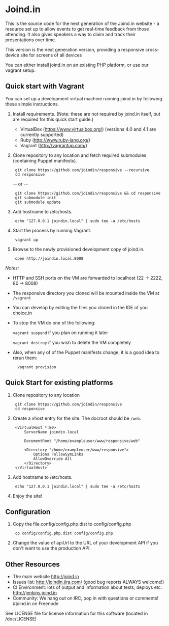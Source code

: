 # Joind.in

This is the source code for the next generation of the Joind.in website - a resource set up to allow
events to get real-time feedback from those attending. It also gives speakers a 
way to claim and track their presentations over time.

This version is the next generation version, providing a responsive cross-device site for screens of all devices

You can either install joind.in on an existing PHP platform, or use our vagrant setup.

## Quick start with Vagrant

You can set up a development virtual machine running joind.in by following these simple instructions.

1. Install requirements. (Note: these are not required by joind.in itself, but are required for this quick start guide.)
    - VirtualBox (https://www.virtualbox.org/) (versions 4.0 and 4.1 are currently supported)
    - Ruby (http://www.ruby-lang.org/)
    - Vagrant (http://vagrantup.com/)

1. Clone repository to any location and fetch required submodules (containing Puppet manifests).

        git clone https://github.com/joindin/responsive --recursive
        cd responsive
        
    -- or -- 

        git clone https://github.com/joindin/responsive && cd responsive
        git submodule init
        git submodule update
        
1. Add hostname to /etc/hosts.

        echo "127.0.0.1 joindin.local" | sudo tee -a /etc/hosts

1. Start the process by running Vagrant.

        vagrant up

1. Browse to the newly provisioned development copy of joind.in.

        open http://joindin.local:8008

*Notes:*

- HTTP and SSH ports on the VM are forwarded to localhost (22 -> 2222, 80 -> 8008)

- The responsive directory you cloned will be mounted inside the VM at `/vagrant`
- You can develop by editing the files you cloned in the IDE of you choice.in

- To stop the VM do one of the following:
 
     `vagrant suspend` if you plan on running it later
     
     `vagrant destroy` if you wish to delete the VM completely

- Also, when any of of the Puppet manifests change, it is a good idea to rerun them:

        vagrant provision


## Quick Start for existing platforms

1. Clone repository to any location

        git clone https://github.com/joindin/responsive
        cd responsive
        
1. Create a vhost entry for the site. The docroot should be `/web`.

        <VirtualHost *:80>
            ServerName joindin.local
    
            DocumentRoot "/home/exampleuser/www/responsive/web"
    
            <Directory "/home/exampleuser/www/responsive">
                Options FollowSymLinks
                AllowOverride All
            </Directory>
        </VirtualHost>

1. Add hostname to /etc/hosts.

        echo "127.0.0.1 joindin.local" | sudo tee -a /etc/hosts

1. Enjoy the site!

## Configuration

1. Copy the file config/config.php.dist to config/config.php

        cp config/config.php.dist config/config.php

1. Change the value of apiUrl to the URL of your development API if you don't want to use the production API.

## Other Resources

* The main website http://joind.in
* Issues list: http://joindin.jira.com/ (good bug reports ALWAYS welcome!)
* CI Environment: lots of output and information about tests, deploys etc: http://jenkins.joind.in
* Community: We hang out on IRC, pop in with questions or comments! #joind.in on Freenode

See LICENSE file for license information for this software
(located in /doc/LICENSE)
